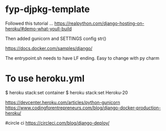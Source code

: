 # fyp-djpkg-template

Followed this tutorial ...
https://realpython.com/django-hosting-on-heroku/#demo-what-youll-build



Then added gunicorn and SETTINGS config str()


https://docs.docker.com/samples/django/


The entrypoint.sh needs to have LF ending. Easy to change with py charm


# To use heroku.yml

$ heroku stack:set container
$ heroku stack:set Heroku-20

https://devcenter.heroku.com/articles/python-gunicorn
https://www.codingforentrepreneurs.com/blog/django-docker-production-heroku/

#circle ci
https://circleci.com/blog/django-deploy/